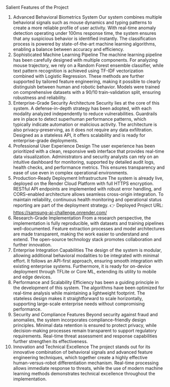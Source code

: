 Salient Features of the Project
1. Advanced Behavioral Biometrics System
Our system combines multiple behavioral signals such as mouse dynamics and typing patterns to create a more reliable profile of user activity. With real-time anomaly detection operating under 100ms response time, the system ensures that any suspicious behavior is identified instantly. The classification process is powered by state-of-the-art machine learning algorithms, enabling a balance between accuracy and efficiency.
2. Sophisticated Machine Learning Pipeline
The machine learning pipeline has been carefully designed with multiple components. For analyzing mouse trajectory, we rely on a Random Forest ensemble classifier, while text pattern recognition is achieved using TF-IDF vectorization combined with Logistic Regression. These methods are further supported by tailored feature engineering, making it possible to clearly distinguish between human and robotic behavior. Models were trained on comprehensive datasets with a 90/10 train-validation split, ensuring robustness and reliability.
3. Enterprise-Grade Security Architecture
Security lies at the core of this system. A defense-in-depth strategy has been adopted, with each modality analyzed independently to reduce vulnerabilities. Guardrails are in place to detect superhuman performance patterns, which typically indicate automation or malicious activity. The architecture is also privacy-preserving, as it does not require any data exfiltration. Designed as a stateless API, it offers scalability and is ready for enterprise-grade deployments.
4. Professional User Experience Design
The user experience has been prioritized with a clean, responsive web interface that provides real-time data visualization. Administrators and security analysts can rely on an intuitive dashboard for monitoring, supported by detailed audit logs, health checks, and performance metrics. This ensures transparency and ease of use even in complex operational environments.
5. Production-Ready Deployment Infrastructure
The system is already live, deployed on the Render Cloud Platform with full HTTPS encryption. RESTful API endpoints are implemented with robust error handling, and CORS-enabled architecture allows seamless cross-origin integration. To maintain reliability, continuous health monitoring and operational status reporting are part of the deployment strategy.
👉 Deployed Project URL: https://samsung-ai-challenge.onrender.com/
6. Research-Grade Implementation
From a research perspective, the implementation is fully reproducible, with datasets and training pipelines well-documented. Feature extraction processes and model architectures are made transparent, making the work easier to understand and extend. The open-source technology stack promotes collaboration and further innovation.
7. Enterprise Integration Capabilities
The design of the system is modular, allowing additional behavioral modalities to be integrated with minimal effort. It follows an API-first approach, ensuring smooth integration with existing enterprise systems. Furthermore, it is ready for on-device deployment through TFLite or Core ML, extending its utility to mobile and edge devices.
8. Performance and Scalability
Efficiency has been a guiding principle in the development of this system. The algorithms have been optimized for real-time analysis while maintaining a lightweight footprint. The stateless design makes it straightforward to scale horizontally, supporting large-scale enterprise needs without compromising performance.
9. Security and Compliance Features
Beyond security against fraud and anomalies, the system incorporates compliance-friendly design principles. Minimal data retention is ensured to protect privacy, while decision-making processes remain transparent to support regulatory requirements. Real-time threat assessment and response capabilities further strengthen its effectiveness.
10. Innovation and Technical Excellence
The project stands out for its innovative combination of behavioral signals and advanced feature engineering techniques, which together create a highly effective human-versus-robot differentiation mechanism. Real-time processing allows immediate response to threats, while the use of modern machine learning methods demonstrates technical excellence throughout the implementation.

